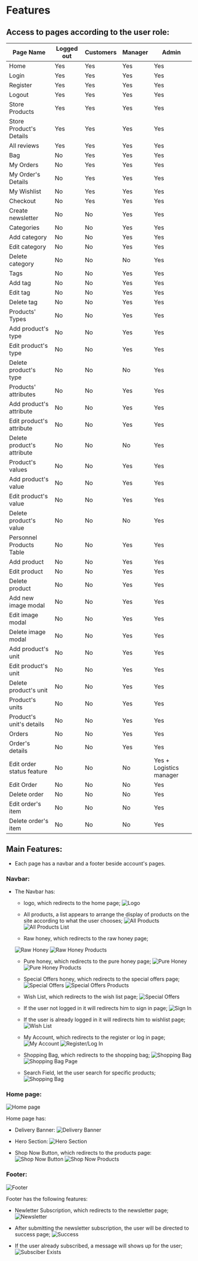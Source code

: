 # Features

## Access to pages according to the user role:

| Page Name                      | Logged out | Customers | Manager | Admin                 |
| ------------------------------ | ---------- | --------- | ------- | --------------------- |
| Home                           | Yes        | Yes       | Yes     | Yes                   |
| Login                          | Yes        | Yes       | Yes     | Yes                   |
| Register                       | Yes        | Yes       | Yes     | Yes                   |
| Logout                         | Yes        | Yes       | Yes     | Yes                   |
| Store Products                 | Yes        | Yes       | Yes     | Yes                   |
| Store Product's Details        | Yes        | Yes       | Yes     | Yes                   |
| All reviews                    | Yes        | Yes       | Yes     | Yes                   |
| Bag                            | No         | Yes       | Yes     | Yes                   |
| My Orders                      | No         | Yes       | Yes     | Yes                   |
| My Order's Details             | No         | Yes       | Yes     | Yes                   |
| My Wishlist                    | No         | Yes       | Yes     | Yes                   |
| Checkout                       | No         | Yes       | Yes     | Yes                   |
| Create newsletter              | No         | No        | Yes     | Yes                   |
| Categories                     | No         | No        | Yes     | Yes                   |
| Add category                   | No         | No        | Yes     | Yes                   |
| Edit category                  | No         | No        | Yes     | Yes                   |
| Delete category                | No         | No        | No      | Yes                   |
| Tags                           | No         | No        | Yes     | Yes                   |
| Add tag                        | No         | No        | Yes     | Yes                   |
| Edit tag                       | No         | No        | Yes     | Yes                   |
| Delete tag                     | No         | No        | Yes     | Yes                   |
| Products' Types                | No         | No        | Yes     | Yes                   |
| Add product's type             | No         | No        | Yes     | Yes                   |
| Edit product's type            | No         | No        | Yes     | Yes                   |
| Delete product's type          | No         | No        | No      | Yes                   |
| Products' attributes           | No         | No        | Yes     | Yes                   |
| Add product's attribute        | No         | No        | Yes     | Yes                   |
| Edit product's attribute       | No         | No        | Yes     | Yes                   |
| Delete product's attribute     | No         | No        | No      | Yes                   |
| Product's values               | No         | No        | Yes     | Yes                   |
| Add product's value            | No         | No        | Yes     | Yes                   |
| Edit product's value           | No         | No        | Yes     | Yes                   |
| Delete product's value         | No         | No        | No      | Yes                   |
| Personnel Products Table       | No         | No        | Yes     | Yes                   |
| Add product                    | No         | No        | Yes     | Yes                   |
| Edit product                   | No         | No        | Yes     | Yes                   |
| Delete product                 | No         | No        | Yes     | Yes                   |
| Add new image modal            | No         | No        | Yes     | Yes                   |
| Edit image modal               | No         | No        | Yes     | Yes                   |
| Delete image modal             | No         | No        | Yes     | Yes                   |
| Add product's unit             | No         | No        | Yes     | Yes                   |
| Edit product's unit            | No         | No        | Yes     | Yes                   |
| Delete product's unit          | No         | No        | Yes     | Yes                   |
| Product's units                | No         | No        | Yes     | Yes                   |
| Product's unit's details       | No         | No        | Yes     | Yes                   |
| Orders                         | No         | No        | Yes     | Yes                   |
| Order's details                | No         | No        | Yes     | Yes                   |
| Edit order status feature      | No         | No        | No      | Yes + Logistics manager   |
| Edit Order                     | No         | No        | No      | Yes                   |
| Delete order                   | No         | No        | No      | Yes                   |
| Edit order's item              | No         | No        | No      | Yes                   |
| Delete order's item            | No         | No        | No      | Yes                   |


## Main Features:

- Each page has a navbar and a footer beside account's pages.

### Navbar:

- The Navbar has:
    - logo, which redirects to the home page;
    ![Logo](documentation/logo-image.png)

    - All products, a list appears to arrange the display of products on the site according to what the user chooses;
    ![All Products](documentation/allproducts-image.png)
    ![All Products List](documentation/all-products-list-image.png)

    - Raw honey, which redirects to the raw honey page;
    
    ![Raw Honey](documentation/rawhoney-image.png)
    ![Raw Honey Products](documentation/rawhoney-products-image.png)

    - Pure honey, which redirects to the pure honey page;
    ![Pure Honey](documentation/purehoney-image.png)
    ![Pure Honey Products](documentation/purehoney-products-image.png)

    - Special Offers honey, which redirects to the special offers page;
    ![Special Offers](documentation/specialoffers-image.png)
    ![Special Offers Products](documentation/specialoffers-products-image.png)

    - Wish List, which redirects to the wish list page;
    ![Special Offers](documentation/wishlist-image.png)
    - If the user not logged in it will redirects him to sign in page;
    ![Sign In](documentation/signin-image.png)
    - If the user is already logged in it will redirects him to wishlist page;
    ![Wish List](documentation/wishlist-loggedin-image.png)

    - My Account, which redirects to the register or log in page;
    ![My Account](documentation/myaccount-image.png)
    ![Register/Log In](documentation/myaccount-list-image.png)

    - Shopping Bag, which redirects to the shopping bag;
    ![Shopping Bag](documentation/carticon-image.png)
    ![Shopping Bag Page](documentation/cart-image.png)

    - Search Field, let the user search for specific products;
    ![Shopping Bag](documentation/searchfield-image.png)

### Home page:

![Home page](documentation/main-image.png)

Home page has:

- Delivery Banner:
  ![Delivery Banner](documentation/delivery-banner-image.png)

- Hero Section:
  ![Hero Section](documentation/hero-section-image.png)

- Shop Now Button, which redirects to the products page:
  ![Shop Now Button](documentation/shop-now-button.png)
  ![Shop Now Products](documentation/shop-now-products.png)

### Footer:

![Footer](documentation/footer-image.png)

Footer has the following features:

- Newletter Subscription, which redirects to the newsletter page;
![Newsletter](documentation/newsletter-image.png)

- After submitting the newsletter subscription, the user will be directed to success page;
![Success](documentation/success-image.png)

- If the user already subscribed, a message will shows up for the user;
![Subsciber Exists](documentation/subscriber-exists-image.png)